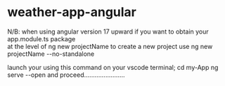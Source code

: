 # weather-app-angular      
N/B: when using angular version 17 upward  if you want to obtain your app.module.ts package   
at the level of  ng new projectName to create a new project use
ng new projectName --no-standalone

 launch  your  using this command on your vscode terminal;
 cd my-App
ng serve --open         and proceed.......................
